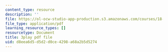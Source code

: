 ```yaml
---
content_type: resource
description: ''
file: https://ol-ocw-studio-app-production.s3.amazonaws.com/courses/18-01sc-single-variable-calculus-fall-2010/d8eea6d5d5d2d0ce4298a68a2b5d5274_lEOjMAmkI-U.pdf
file_type: application/pdf
learning_resource_types: []
resourcetype: Document
title: 3play pdf file
uid: d8eea6d5-d5d2-d0ce-4298-a68a2b5d5274
---
```

